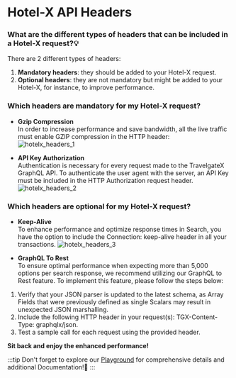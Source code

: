 ﻿---
sidebar_position: 6
---

# Hotel-X API Headers

### What are the different types of headers that can be included in a Hotel-X request?💡

There are 2 different types of headers:

1. **Mandatory headers**: they should be added to your Hotel-X request.
1. **Optional headers**: they are not mandatory but might be added to your Hotel-X, for instance, to improve performance.

### Which headers are mandatory for my Hotel-X request?
* **Gzip Compression**  
In order to increase performance and save bandwidth, all the live traffic must enable GZIP compression in the HTTP header:  
![hotelx_headers_1](https://storage.travelgate.com/kbase/hotelx_headers_1.jpg)


* **API Key Authorization**  
Authentication is necessary for every request made to the TravelgateX GraphQL API. To authenticate the user agent with the server, an API Key must be included in the HTTP Authorization request header.
	![hotelx_headers_2](https://storage.travelgate.com/kbase/hotelx_headers_2.jpg)

### Which headers are optional for my Hotel-X request?
* **Keep-Alive**  
To enhance performance and optimize response times in Search, you have the option to include the Connection: keep-alive header in all your transactions.
	![hotelx_headers_3](https://storage.travelgate.com/kbase/hotelx_headers_3.jpg)


* **GraphQL To Rest**  
To ensure optimal performance when expecting more than 5,000 options per search response, we recommend utilizing our GraphQL to Rest feature. To implement this feature, please follow the steps below:  
1. Verify that your JSON parser is updated to the latest schema, as Array Fields that were previously defined as single Scalars may result in unexpected JSON marshalling.
1. Include the following HTTP header in your request(s): TGX-Content-Type: graphqlx/json.
1. Test a sample call for each request using the provided header.

**Sit back and enjoy the enhanced performance!**

:::tip
Don't forget to explore our [Playground](/playground) for comprehensive details and additional Documentation!🚀
:::
